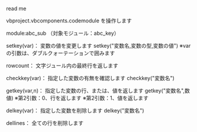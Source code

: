 read me

vbproject.vbcomponents.codemodule を操作します

module:abc_sub
（対象モジュール：abc_key）

setkey(var)：
変数の値を変更します
setkey("変数名,変数の型,変数の値")
※var の引数は、ダブルクォーテーションで囲みます

rowcount：
文字ジュール内の最終行を返します

checkkey(var)：
指定した変数の有無を確認します
checkkey("変数名")

getkey(var,n)：
指定した変数の行、または、値を返します
getkey("変数名",数値)
※第2引数：0、行を返します
※第2引数：1、値を返します

delkey(var)：
指定した変数を削除します
delkey("変数名")

dellines：
全ての行を削除します





